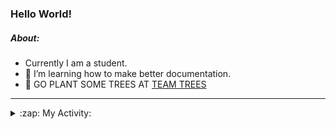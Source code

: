### Hello World!

##### About:
- Currently I am a student.
- 🌱 I’m learning how to make better documentation.
- 🌱 GO PLANT SOME TREES AT [TEAM TREES](https://teamtrees.org/)

---
<details>
  <summary>:zap: My Activity:</summary>
  
<!--START_SECTION:waka-->
![Code Time](http://img.shields.io/badge/Code%20Time-1%2C135%20hrs%2037%20mins-blue)

**I'm a Night 🦉** 

```text
🌞 Morning                1358 commits        ██░░░░░░░░░░░░░░░░░░░░░░░   09.06 % 
🌆 Daytime                5336 commits        █████████░░░░░░░░░░░░░░░░   35.62 % 
🌃 Evening                4330 commits        ███████░░░░░░░░░░░░░░░░░░   28.90 % 
🌙 Night                  3958 commits        ███████░░░░░░░░░░░░░░░░░░   26.42 % 
```
📅 **I'm Most Productive on Wednesday** 

```text
Monday                   2264 commits        ████░░░░░░░░░░░░░░░░░░░░░   15.11 % 
Tuesday                  1935 commits        ███░░░░░░░░░░░░░░░░░░░░░░   12.92 % 
Wednesday                3468 commits        ██████░░░░░░░░░░░░░░░░░░░   23.15 % 
Thursday                 1856 commits        ███░░░░░░░░░░░░░░░░░░░░░░   12.39 % 
Friday                   1452 commits        ██░░░░░░░░░░░░░░░░░░░░░░░   09.69 % 
Saturday                 1337 commits        ██░░░░░░░░░░░░░░░░░░░░░░░   08.92 % 
Sunday                   2670 commits        ████░░░░░░░░░░░░░░░░░░░░░   17.82 % 
```


📊 **This Week I Spent My Time On** 

```text
🔥 Editors: 
VS Code                  2 hrs 41 mins       █████████████████████████   100.00 % 

🐱‍💻 Projects: 
praise                   1 hr 21 mins        █████████████░░░░░░░░░░░░   50.59 % 
gfg-frontend             1 hr 19 mins        ████████████░░░░░░░░░░░░░   49.41 % 
```


 Last Updated on 16/06/2023 07:08:24 UTC
<!--END_SECTION:waka-->
</details>
